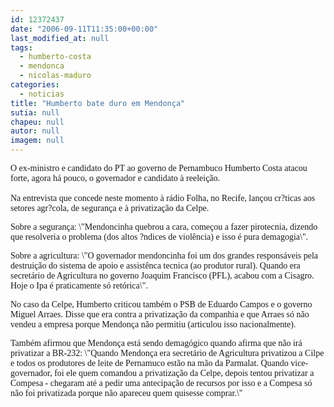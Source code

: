 ```yaml
---
id: 12372437
date: "2006-09-11T11:35:00+00:00"
last_modified_at: null
tags:
  - humberto-costa
  - mendonca
  - nicolas-maduro
categories:
  - noticias
title: "Humberto bate duro em Mendonça"
sutia: null
chapeu: null
autor: null
imagem: null
---
```

<p><P><FONT face=Verdana>O ex-ministro e candidato do PT ao governo de Pernambuco Humberto Costa atacou forte, agora há pouco, o governador e candidato à reeleição. <BR><BR>Na entrevista que concede neste momento à rádio Folha, no Recife, lançou cr?ticas aos setores agr?cola, de segurança e à privatização da Celpe.</FONT></P></p>
<p><P><FONT face=Verdana>Sobre a segurança: \"Mendoncinha quebrou a cara, começou a fazer pirotecnia, dizendo que resolveria o problema (dos altos ?ndices de violência) e isso é pura demagogia\".</FONT></P></p>
<p><P><FONT face=Verdana>Sobre a agricultura: \"O governador mendoncinha foi um dos grandes responsáveis pela destruição do sistema de apoio e assistênca tecnica (ao produtor rural). Quando era secretário de Agricultura no governo Joaquim Francisco (PFL), acabou com a Cisagro. Hoje o Ipa é praticamente só retórica\".</FONT></P></p>
<p><P><FONT face=Verdana>No caso da Celpe, Humberto criticou também o PSB de Eduardo Campos e o governo Miguel Arraes. Disse que era contra a privatização da companhia e que Arraes só não vendeu a empresa porque Mendonça não permitiu (articulou isso nacionalmente).</FONT></P></p>
<p><P><FONT face=Verdana>Também afirmou que Mendonça está sendo demagógico quando afirma que não irá privatizar a BR-232: \"Quando Mendonça era secretário de Agricultura privatizou a Cilpe e todos os produtores de leite de Pernamuco estão na mão da Parmalat. Quando vice-governador, foi ele quem comandou a privatização da Celpe, depois tentou privatizar a Compesa - chegaram até a pedir uma antecipação de recursos por isso e a Compesa só não foi privatizada porque não apareceu quem quisesse comprar.\"</FONT></P> </p>
